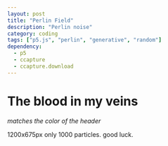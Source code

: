 ```yaml
---
layout: post
title: "Perlin Field"
description: "Perlin noise"
category: coding
tags: ["p5.js", "perlin", "generative", "random"]
dependency:
  - p5
  - ccapture
  - ccapture.download
---
```


# The blood in my veins
_matches the color of the header_
<div class="p5-sketch" id="perlin-canvas">
    <script type="text/javascript" src="./particle.js"></script>
    <script type="text/javascript" src="./perlinField.js"></script>
</div>
1200x675px only 1000 particles. good luck.
<!-- <script>
  var capturer = new CCapture({
    format: 'gif',
    framerate: 60,
    verbose: true,
  })
</script> -->
